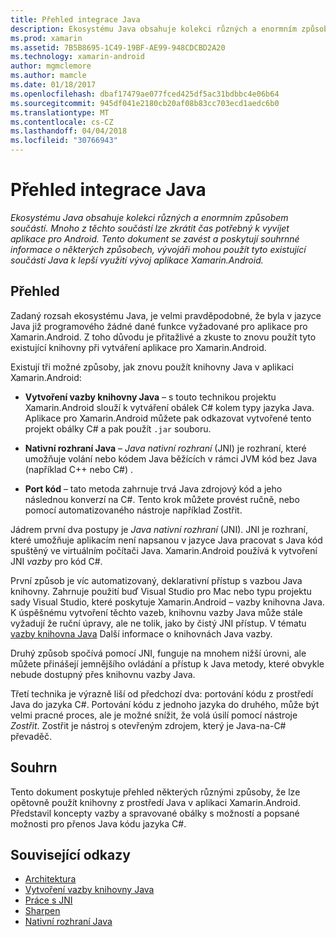 ```yaml
---
title: Přehled integrace Java
description: Ekosystému Java obsahuje kolekci různých a enormním způsobem součástí. Mnoho z těchto součástí lze zkrátit čas potřebný k vyvíjet aplikace pro Android. Tento dokument se zavést a poskytují souhrnné informace o některých způsobech, vývojáři mohou použít tyto existující součásti Java k lepší využití vývoj aplikace Xamarin.Android.
ms.prod: xamarin
ms.assetid: 7B5B8695-1C49-19BF-AE99-948CDCBD2A20
ms.technology: xamarin-android
author: mgmclemore
ms.author: mamcle
ms.date: 01/18/2017
ms.openlocfilehash: dbaf17479ae077fced425df5ac31bdbbc4e06b64
ms.sourcegitcommit: 945df041e2180cb20af08b83cc703ecd1aedc6b0
ms.translationtype: MT
ms.contentlocale: cs-CZ
ms.lasthandoff: 04/04/2018
ms.locfileid: "30766943"
---
```

# <a name="java-integration-overview"></a>Přehled integrace Java

_Ekosystému Java obsahuje kolekci různých a enormním způsobem součástí. Mnoho z těchto součástí lze zkrátit čas potřebný k vyvíjet aplikace pro Android. Tento dokument se zavést a poskytují souhrnné informace o některých způsobech, vývojáři mohou použít tyto existující součásti Java k lepší využití vývoj aplikace Xamarin.Android._


## <a name="overview"></a>Přehled

Zadaný rozsah ekosystému Java, je velmi pravděpodobné, že byla v jazyce Java již programového žádné dané funkce vyžadované pro aplikace pro Xamarin.Android. Z toho důvodu je přitažlivé a zkuste to znovu použít tyto existující knihovny při vytváření aplikace pro Xamarin.Android. 

Existují tři možné způsoby, jak znovu použít knihovny Java v aplikaci Xamarin.Android: 

-   **Vytvoření vazby knihovny Java** &ndash; s touto technikou projektu Xamarin.Android slouží k vytváření obálek C# kolem typy jazyka Java. Aplikace pro Xamarin.Android můžete pak odkazovat vytvořené tento projekt obálky C# a pak použít `.jar` souboru. 

-   **Nativní rozhraní Java** &ndash; *Java nativní* *rozhraní* (JNI) je rozhraní, které umožňuje volání nebo kódem Java běžících v rámci JVM kód bez Java (například C++ nebo C#) . 

-   **Port kód** &ndash; tato metoda zahrnuje trvá Java zdrojový kód a jeho následnou konverzí na C#. Tento krok můžete provést ručně, nebo pomocí automatizovaného nástroje například Zostřit. 

Jádrem první dva postupy je *Java nativní rozhraní* (JNI). JNI je rozhraní, které umožňuje aplikacím není napsanou v jazyce Java pracovat s Java kód spuštěný ve virtuálním počítači Java. Xamarin.Android používá k vytvoření JNI *vazby* pro kód C#. 

První způsob je víc automatizovaný, deklarativní přístup s vazbou Java knihovny. Zahrnuje použití buď Visual Studio pro Mac nebo typu projektu sady Visual Studio, které poskytuje Xamarin.Android &ndash; vazby knihovna Java. K úspěšnému vytvoření těchto vazeb, knihovnu vazby Java může stále vyžadují že ruční úpravy, ale ne tolik, jako by čistý JNI přístup. V tématu [vazby knihovna Java](~/android/platform/binding-java-library/index.md) Další informace o knihovnách Java vazby. 

Druhý způsob spočívá pomocí JNI, funguje na mnohem nižší úrovni, ale můžete přinášejí jemnějšího ovládání a přístup k Java metody, které obvykle nebude dostupný přes knihovnu vazby Java. 

Třetí technika je výrazně liší od předchozí dva: portování kódu z prostředí Java do jazyka C#. Portování kódu z jednoho jazyka do druhého, může být velmi pracné proces, ale je možné snížit, že volá úsilí pomocí nástroje *Zostřit*. Zostřit je nástroj s otevřeným zdrojem, který je Java-na-C# převaděč. 



## <a name="summary"></a>Souhrn

Tento dokument poskytuje přehled některých různými způsoby, že lze opětovně použít knihovny z prostředí Java v aplikaci Xamarin.Android. Představil koncepty vazby a spravované obálky s možností a popsané možnosti pro přenos Java kódu jazyka C#. 


## <a name="related-links"></a>Související odkazy

- [Architektura](~/android/internals/architecture.md)
- [Vytvoření vazby knihovny Java](~/android/platform/binding-java-library/index.md)
- [Práce s JNI](~/android/platform/java-integration/working-with-jni.md)
- [Sharpen](https://github.com/slluis/sharpen)
- [Nativní rozhraní Java](http://docs.oracle.com/javase/7/docs/technotes~/jni/index.html)
